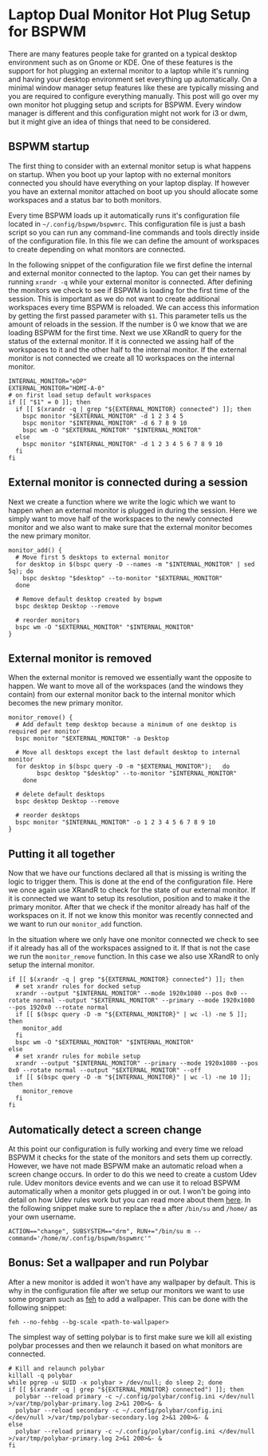 # Laptop Dual Monitor Hot Plug Setup for BSPWM

There are many features people take for granted on a typical desktop environment such as on Gnome or KDE. One of these features is the support for hot plugging an external monitor to a laptop while it's running and having your desktop environment set everything up automatically. On a minimal window manager setup features like these are typically missing and you are required to configure everything manually. This post will go over my own monitor hot plugging setup and scripts for BSPWM. Every window manager is different and this configuration might not work for i3 or dwm, but it might give an idea of things that need to be considered.


## BSPWM startup

The first thing to consider with an external monitor setup is what happens on startup. When you boot up your laptop with no external monitors connected you should have everything on your laptop display. If however you have an external monitor attached on boot up you should allocate some workspaces and a status bar to both monitors.

Every time BSPWM loads up it automatically runs it's configuration file located in `~/.config/bspwm/bspwmrc`. This configuration file is just a bash script so you can run any command-line commands and tools directly inside of the configuration file. In this file we can define the amount of workspaces to create depending on what monitors are connected.

In the following snippet of the configuration file we first define the internal and external monitor connected to the laptop. You can get their names by running `xrandr -q` while your external monitor is connected. After defining the monitors we check to see if BSPWM is loading for the first time of the session. This is important as we do not want to create additional workspaces every time BSPWM is reloaded. We can access this information by getting the first passed parameter with `$1`. This parameter tells us the amount of reloads in the session. If the number is 0 we know that we are loading BSPWM for the first time. Next we use XRandR to query for the status of the external monitor. If it is connected we assing half of the workspaces to it and the other half to the internal monitor. If the external monitor is not connected we create all 10 workspaces on the internal monitor.

    INTERNAL_MONITOR="eDP"
    EXTERNAL_MONITOR="HDMI-A-0"
    # on first load setup default workspaces
    if [[ "$1" = 0 ]]; then
      if [[ $(xrandr -q | grep "${EXTERNAL_MONITOR} connected") ]]; then
        bspc monitor "$EXTERNAL_MONITOR" -d 1 2 3 4 5
        bspc monitor "$INTERNAL_MONITOR" -d 6 7 8 9 10
        bspc wm -O "$EXTERNAL_MONITOR" "$INTERNAL_MONITOR"
      else
        bspc monitor "$INTERNAL_MONITOR" -d 1 2 3 4 5 6 7 8 9 10
      fi
    fi


## External monitor is connected during a session

Next we create a function where we write the logic which we want to happen when an external monitor is plugged in during the session. Here we simply want to move half of the workspaces to the newly connected monitor and we also want to make sure that the external monitor becomes the new primary monitor.

    monitor_add() {
      # Move first 5 desktops to external monitor
      for desktop in $(bspc query -D --names -m "$INTERNAL_MONITOR" | sed 5q); do
        bspc desktop "$desktop" --to-monitor "$EXTERNAL_MONITOR"
      done

      # Remove default desktop created by bspwm
      bspc desktop Desktop --remove

      # reorder monitors
      bspc wm -O "$EXTERNAL_MONITOR" "$INTERNAL_MONITOR"
    }


## External monitor is removed

When the external monitor is removed we essentially want the opposite to happen. We want to move all of the workspaces (and the windows they contain) from our external monitor back to the internal monitor which becomes the new primary monitor.

    monitor_remove() {
      # Add default temp desktop because a minimum of one desktop is required per monitor
      bspc monitor "$EXTERNAL_MONITOR" -a Desktop

      # Move all desktops except the last default desktop to internal monitor
      for desktop in $(bspc query -D -m "$EXTERNAL_MONITOR");	do
		    bspc desktop "$desktop" --to-monitor "$INTERNAL_MONITOR"
	    done

      # delete default desktops
      bspc desktop Desktop --remove

      # reorder desktops
      bspc monitor "$INTERNAL_MONITOR" -o 1 2 3 4 5 6 7 8 9 10
    }


## Putting it all together

Now that we have our functions declared all that is missing is writing the logic to trigger them. This is done at the end of the configuration file. Here we once again use XRandR to check for the state of our external monitor. If it is connected we want to setup its resolution, position and to make it the primary monitor. After that we check if the monitor already has half of the workspaces on it. If not we know this monitor was recently connected and we want to run our `monitor_add` function.

In the situation where we only have one monitor connected we check to see if it already has all of the workspaces assigned to it. If that is not the case we run the `monitor_remove` function. In this case we also use XRandR to only setup the internal monitor.

    if [[ $(xrandr -q | grep "${EXTERNAL_MONITOR} connected") ]]; then
      # set xrandr rules for docked setup
      xrandr --output "$INTERNAL_MONITOR" --mode 1920x1080 --pos 0x0 --rotate normal --output "$EXTERNAL_MONITOR" --primary --mode 1920x1080 --pos 1920x0 --rotate normal
      if [[ $(bspc query -D -m "${EXTERNAL_MONITOR}" | wc -l) -ne 5 ]]; then
        monitor_add
      fi
      bspc wm -O "$EXTERNAL_MONITOR" "$INTERNAL_MONITOR"
    else
      # set xrandr rules for mobile setup
      xrandr --output "$INTERNAL_MONITOR" --primary --mode 1920x1080 --pos 0x0 --rotate normal --output "$EXTERNAL_MONITOR" --off
      if [[ $(bspc query -D -m "${INTERNAL_MONITOR}" | wc -l) -ne 10 ]]; then
        monitor_remove
      fi
    fi


## Automatically detect a screen change

At this point our configuration is fully working and every time we reload BSPWM it checks for the state of the monitors and sets them up correctly. However, we have not made BSPWM make an automatic reload when a screen change occurs. In order to do this we need to create a custom Udev rule. Udev monitors device events and we can use it to reload BSPWM automatically when a monitor gets plugged in or out. I won't be going into detail on how Udev rules work but you can read more about them [here](https://wiki.debian.org/udev). In the following snippet make sure to replace the `m` after `/bin/su` and `/home/` as your own username.

    ACTION=="change", SUBSYSTEM=="drm", RUN+="/bin/su m --command='/home/m/.config/bspwm/bspwmrc'"


## Bonus: Set a wallpaper and run Polybar

After a new monitor is added it won't have any wallpaper by default. This is why in the configuration file after we setup our monitors we want to use some program such as [feh](https://feh.finalrewind.org/) to add a wallpaper. This can be done with the following snippet:

    feh --no-fehbg --bg-scale <path-to-wallpaper>

The simplest way of setting polybar is to first make sure we kill all existing polybar processes and then we relaunch it based on what monitors are connected.

    # Kill and relaunch polybar
    killall -q polybar
    while pgrep -u $UID -x polybar > /dev/null; do sleep 2; done
    if [[ $(xrandr -q | grep "${EXTERNAL_MONITOR} connected") ]]; then
      polybar --reload primary -c ~/.config/polybar/config.ini </dev/null >/var/tmp/polybar-primary.log 2>&1 200>&- &
      polybar --reload secondary -c ~/.config/polybar/config.ini </dev/null >/var/tmp/polybar-secondary.log 2>&1 200>&- &
    else
      polybar --reload primary -c ~/.config/polybar/config.ini </dev/null >/var/tmp/polybar-primary.log 2>&1 200>&- &
    fi
